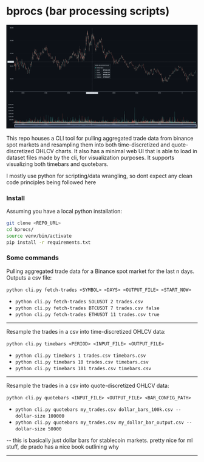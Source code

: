 # bprocs (bar processing scripts)

![alt text](./media/ess.png)

This repo houses a CLI tool for pulling aggregated trade data from binance spot markets and resampling them into both time-discretized and quote-discretized OHLCV charts. It also has a minimal web UI that is able to load in dataset files made by the cli, for visualization purposes. It supports visualizing both timebars and quotebars.

I mostly use python for scripting/data wrangling, so dont expect any clean code principles being followed here

### Install

Assuming you have a local python installation:

```bash
git clone <REPO_URL>
cd bprocs/
source venv/bin/activate
pip install -r requirements.txt
```

### Some commands

Pulling aggregated trade data for a Binance spot market for the last n days. Outputs a csv file:

`python cli.py fetch-trades <SYMBOL> <DAYS> <OUTPUT_FILE> <START_NOW>`

- `python cli.py fetch-trades SOLUSDT 2 trades.csv`
- `python cli.py fetch-trades BTCUSDT 7 trades.csv false`
- `python cli.py fetch-trades ETHUSDT 11 trades.csv true`

---

Resample the trades in a csv into time-discretized OHLCV data:

`python cli.py timebars <PERIOD> <INPUT_FILE> <OUTPUT_FILE>`

- `python cli.py timebars 1 trades.csv timebars.csv`
- `python cli.py timebars 10 trades.csv timebars.csv`
- `python cli.py timebars 101 trades.csv timebars.csv`

---

Resample the trades in a csv into quote-discretized OHLCV data:

`python cli.py quotebars <INPUT_FILE> <OUTPUT_FILE> <BAR_CONFIG_PATH>`

- `python cli.py quotebars my_trades.csv dollar_bars_100k.csv --dollar-size 100000`
- `python cli.py quotebars my_trades.csv my_dollar_bar_output.csv --dollar-size 50000`

-- this is basically just dollar bars for stablecoin markets. pretty nice for ml stuff, de prado has a nice book outlining why

---
